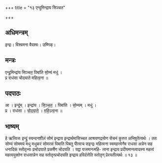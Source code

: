 +++
title = "१३ एन्दुमिन्द्राय सिञ्चत"

+++
## अधिमन्त्रम्
इन्द्रः। विश्वमना वैयश्वः। उष्णिक्।

## मन्त्रः
एन्दु॒मिन्द्रा॑य सिञ्चत॒ पिबा॑ति सो॒म्यं मधु॑ ।  
प्र राध॑सा चोदयाते महित्व॒ना ॥

## पदपाठः
आ । इन्दु॑म् । इन्द्रा॑य । सि॒ञ्च॒त॒ । पिबा॑ति । सो॒म्यम् । मधु॑ ।  
प्र । राध॑सा । चो॒द॒या॒ते॒ । म॒हि॒ऽत्व॒ना ॥

## भाष्यम्
हे ऋत्विजः इन्द्रुं स्यन्दनशीलं सोमं इन्द्राय इन्द्रार्थमासिच्चत आश्रयणद्रव्येण सेचनं कुरुत अभिषुतेत्यर्थः । ततः सोम्यं सोममयं मधु मधुकरं सोमरसं पिबाति पिबतु पीत्वाच सइन्द्रः महित्वना स्वमहत्त्वेनैव राधसा अन्नेन सह धनादिकं स्तोतृभ्यः प्रचोदयाते प्रकर्षेण चोदयति । यद्वा यजमानःमहि- त्वना इन्द्राय प्रदीयमानत्वादस्य महत्वं महत्वयुक्तेन राधसान्नेन सह स्तोतृन्प्रचोदयति इन्द्राय हविर्दत्तेति स्तोतृन् प्रेरयतीत्यर्थः ॥ १३ ॥